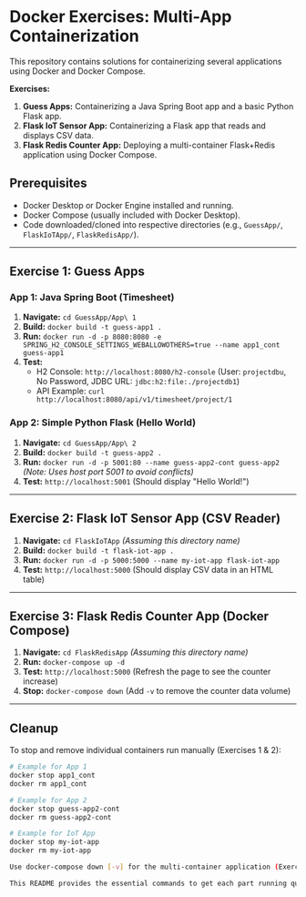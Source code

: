 # Docker Exercises: Multi-App Containerization

This repository contains solutions for containerizing several applications using Docker and Docker Compose.

**Exercises:**

1.  **Guess Apps:** Containerizing a Java Spring Boot app and a basic Python Flask app.
2.  **Flask IoT Sensor App:** Containerizing a Flask app that reads and displays CSV data.
3.  **Flask Redis Counter App:** Deploying a multi-container Flask+Redis application using Docker Compose.

## Prerequisites

*   Docker Desktop or Docker Engine installed and running.
*   Docker Compose (usually included with Docker Desktop).
*   Code downloaded/cloned into respective directories (e.g., `GuessApp/`, `FlaskIoTApp/`, `FlaskRedisApp/`).

---

## Exercise 1: Guess Apps

### App 1: Java Spring Boot (Timesheet)

1.  **Navigate:** `cd GuessApp/App\ 1`
2.  **Build:** `docker build -t guess-app1 .`
3.  **Run:** `docker run -d -p 8080:8080 -e SPRING_H2_CONSOLE_SETTINGS_WEBALLOWOTHERS=true --name app1_cont guess-app1`
4.  **Test:**
    *   H2 Console: `http://localhost:8080/h2-console` (User: `projectdbu`, No Password, JDBC URL: `jdbc:h2:file:./projectdb1`)
    *   API Example: `curl http://localhost:8080/api/v1/timesheet/project/1`

### App 2: Simple Python Flask (Hello World)

1.  **Navigate:** `cd GuessApp/App\ 2`
2.  **Build:** `docker build -t guess-app2 .`
3.  **Run:** `docker run -d -p 5001:80 --name guess-app2-cont guess-app2`
    *(Note: Uses host port 5001 to avoid conflicts)*
4.  **Test:** `http://localhost:5001` (Should display "Hello World!")

---

## Exercise 2: Flask IoT Sensor App (CSV Reader)

1.  **Navigate:** `cd FlaskIoTApp` *(Assuming this directory name)*
2.  **Build:** `docker build -t flask-iot-app .`
3.  **Run:** `docker run -d -p 5000:5000 --name my-iot-app flask-iot-app`
4.  **Test:** `http://localhost:5000` (Should display CSV data in an HTML table)

---

## Exercise 3: Flask Redis Counter App (Docker Compose)

1.  **Navigate:** `cd FlaskRedisApp` *(Assuming this directory name)*
2.  **Run:** `docker-compose up -d`
3.  **Test:** `http://localhost:5000` (Refresh the page to see the counter increase)
4.  **Stop:** `docker-compose down` (Add `-v` to remove the counter data volume)

---

## Cleanup

To stop and remove individual containers run manually (Exercises 1 & 2):

```bash
# Example for App 1
docker stop app1_cont
docker rm app1_cont

# Example for App 2
docker stop guess-app2-cont
docker rm guess-app2-cont

# Example for IoT App
docker stop my-iot-app
docker rm my-iot-app

Use docker-compose down [-v] for the multi-container application (Exercise 3).

This README provides the essential commands to get each part running quickly, along with basic testing instructions. Remember to replace `path/to/...` placeholders if needed and ensure the directory names (`FlaskIoTApp`, `FlaskRedisApp`) match your actual project structure.